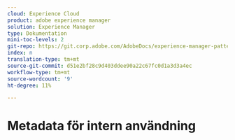 ```yaml
---
cloud: Experience Cloud
product: adobe experience manager
solution: Experience Manager
type: Dokumentation
mini-toc-levels: 2
git-repo: https://git.corp.adobe.com/AdobeDocs/experience-manager-pattern-detection.sv-SE
index: n
translation-type: tm+mt
source-git-commit: d51e2bf28c9d403ddee90a22c67fc0d1a3d3a4ec
workflow-type: tm+mt
source-wordcount: '9'
ht-degree: 11%

---
```



# Metadata för intern användning
